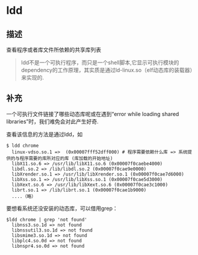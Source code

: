 # ldd

## 描述

查看程序或者库文件所依赖的共享库列表

> ldd不是一个可执行程序，而只是一个shell脚本,它显示可执行模块的dependency的工作原理，其实质是通过ld-linux.so（elf动态库的装载器）来实现的.

## 补充

一个可执行文件链接了哪些动态库呢或在遇到“error while loading shared libraries”时，我们难免会对此产生好奇.

查看该信息的方法是通过ldd，如

```shell
$ ldd chrome
  linux-vdso.so.1 =>  (0x00007fff52dff000) # 程序需要依赖什么库 => 系统提供的与程序需要的库所对应的库 (库加载的开始地址)
  libX11.so.6 => /usr/lib/libX11.so.6 (0x00007f0caebe4000)
  libdl.so.2 => /lib/libdl.so.2 (0x00007f0cae9e0000)
  libXrender.so.1 => /usr/lib/libXrender.so.1 (0x00007f0cae7d6000)
  libXss.so.1 => /usr/lib/libXss.so.1 (0x00007f0cae5d3000)
  libXext.so.6 => /usr/lib/libXext.so.6 (0x00007f0cae3c1000)
  librt.so.1 => /lib/librt.so.1 (0x00007f0cae1b9000)
  ....（略）
```

要想看系统还没安装的动态库，可以借用grep：

```shell
$ldd chrome | grep 'not found'
  libnss3.so.1d => not found
  libnssutil3.so.1d => not found
  libsmime3.so.1d => not found
  libplc4.so.0d => not found
  libnspr4.so.0d => not found
```
